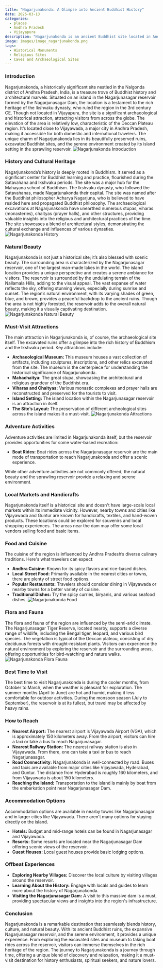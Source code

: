 ```yaml
---
title: "Nagarjunakonda: A Glimpse into Ancient Buddhist History"
date: 2025-03-13
categories:
  - places
  - Andhra Pradesh
  - Vijayapura
description: "Nagarjunakonda is an ancient Buddhist site located in Andhra Pradesh, India. Once an island in the Krishna River, it is renowned for its archaeological significance and contains numerous stupas and monasteries dating back to the 3rd century BCE. The site was part of the ancient Satavahana dynasty and submerged after the construction of the Nagarjuna Sagar Dam."
image: images/image_nagarjunakonda.png
tags: 
  - Historical Monuments
  - Religious Sites
  - Caves and Archaeological Sites
---
```



### **Introduction**

Nagarjunakonda, a historically significant site nestled in the Nalgonda district of Andhra Pradesh, India, is a treasure trove of Buddhist history and architectural marvels. Situated on an island in the Nagarjunasagar reservoir formed by the Nagarjunasagar Dam, the location is a testament to the rich heritage of the Ikshvaku dynasty, who ruled the region in the 3rd century CE. Though not located in Vijayapura, the site is a significant archaeological and historical attraction, attracting visitors from across the globe. The elevation of the area is relatively low, characteristic of the Deccan Plateau region. It’s located close to Vijayawada, a major city in Andhra Pradesh, making it accessible for both domestic and international travelers. The unique charm of Nagarjunakonda lies in its beautifully preserved ruins, excavated Buddhist sites, and the serene environment created by its island setting in the sprawling reservoir. <img src="placeholder_image_nagarjunakonda_introduction.jpg" alt="Nagarjunakonda Introduction">

### **History and Cultural Heritage**

Nagarjunakonda’s history is deeply rooted in Buddhism. It served as a significant center for Buddhist learning and practice, flourished during the Satavahana and Ikshvaku periods. The site was a major hub for the Mahayana school of Buddhism. The Ikshvaku dynasty, who followed the Satavahanas, made Nagarjunakonda their capital. The site was named after the Buddhist philosopher Acharya Nagarjuna, who is believed to have resided here and propagated Buddhist philosophy. The archaeological excavations at Nagarjunakonda have unearthed numerous stupas, viharas (monasteries), chaityas (prayer halls), and other structures, providing valuable insights into the religious and architectural practices of the time. The site showcases a blend of architectural styles, demonstrating the cultural exchange and influences of various dynasties. <img src="placeholder_image_nagarjunakonda_history.jpg" alt="Nagarjunakonda History">

###  **Natural Beauty**

Nagarjunakonda is not just a historical site; it’s also blessed with scenic beauty. The surrounding area is characterized by the Nagarjunasagar reservoir, one of the largest man-made lakes in the world. The island location provides a unique perspective and creates a serene ambiance for visitors. The reservoir is surrounded by the undulating terrain of the Nallamala Hills, adding to the visual appeal. The vast expanse of water reflects the sky, offering stunning views, especially during sunrise and sunset. The region’s natural environment, with its varying shades of green, blue, and brown, provides a peaceful backdrop to the ancient ruins. Though the area is not highly forested, the reservoir adds to the overall natural beauty, making it a visually captivating destination. <img src="placeholder_image_nagarjunakonda_natural_beauty.jpg" alt="Nagarjunakonda Natural Beauty">

### **Must-Visit Attractions**

The main attraction in Nagarjunakonda is, of course, the archaeological site itself. The excavated ruins offer a glimpse into the rich history of Buddhism and the Ikshvaku period. Key attractions include:

*   **Archaeological Museum:** This museum houses a vast collection of artifacts, including sculptures, inscriptions, and other relics excavated from the site. The museum is the centerpiece for understanding the historical significance of Nagarjunakonda.
*   **Mahachaitya:** The great stupa, showcasing the architectural and religious grandeur of the Buddhist era.
*   **Viharas and Chaityas:** Various monastic complexes and prayer halls are reconstructed and preserved for the tourists to visit.
*   **Island Setting:** The island location within the Nagarjunasagar reservoir is an attraction in itself.
*   **The Site’s Layout:** The preservation of different archeological sites across the island makes it a must-visit. <img src="placeholder_image_nagarjunakonda_attractions.jpg" alt="Nagarjunakonda Attractions">

### **Adventure Activities**

Adventure activities are limited in Nagarjunakonda itself, but the reservoir provides opportunities for some water-based recreation:

*   **Boat Rides:** Boat rides across the Nagarjunasagar reservoir are the main mode of transportation to reach Nagarjunakonda and offer a scenic experience.

While other adventure activities are not commonly offered, the natural beauty and the sprawling reservoir provide a relaxing and serene environment.

### **Local Markets and Handicrafts**

Nagarjunakonda itself is a historical site and doesn't have large-scale local markets within its immediate vicinity. However, nearby towns and cities like Vijayawada and Guntur are known for handicrafts, textiles, and hand-woven products. These locations could be explored for souvenirs and local shopping experiences. The areas near the dam may offer some local vendors selling food and basic items.

### **Food and Cuisine**

The cuisine of the region is influenced by Andhra Pradesh’s diverse culinary traditions. Here's what travelers can expect:

*   **Andhra Cuisine:** Known for its spicy flavors and rice-based dishes.
*   **Local Street Food:** Primarily available in the nearest cities or towns, there are plenty of street food options.
*   **Popular Restaurants:** Travelers should consider dining in Vijayawada or nearby towns for a better variety of cuisine.
*   **Traditional Dishes:** Try the spicy curries, biryanis, and various seafood dishes. <img src="placeholder_image_nagarjunakonda_food.jpg" alt="Nagarjunakonda Food">

### **Flora and Fauna**

The flora and fauna of the region are influenced by the semi-arid climate. The Nagarjunasagar Tiger Reserve, located nearby, supports a diverse range of wildlife, including the Bengal tiger, leopard, and various bird species. The vegetation is typical of the Deccan plateau, consisting of dry deciduous forests with drought-resistant plants. Visitors can experience the natural environment by exploring the reservoir and the surrounding areas, offering opportunities for bird-watching and nature walks. <img src="placeholder_image_nagarjunakonda_flora_fauna.jpg" alt="Nagarjunakonda Flora Fauna">

### **Best Time to Visit**

The best time to visit Nagarjunakonda is during the cooler months, from October to March, when the weather is pleasant for exploration. The summer months (April to June) are hot and humid, making it less comfortable for outdoor activities. During the monsoon season (July to September), the reservoir is at its fullest, but travel may be affected by heavy rains.

### **How to Reach**

*   **Nearest Airport:** The nearest airport is Vijayawada Airport (VGA), which is approximately 150 kilometers away. From the airport, visitors can hire a taxi or take a bus to reach Nagarjunasagar.
*   **Nearest Railway Station:** The nearest railway station is also in Vijayawada. From there, one can take a taxi or bus to reach Nagarjunasagar.
*   **Road Connectivity:** Nagarjunakonda is well-connected by road. Buses and taxis are available from major cities like Vijayawada, Hyderabad, and Guntur. The distance from Hyderabad is roughly 160 kilometers, and from Vijayawada is about 150 kilometers.
*   **Reaching the Island:** Transportation to the island is mainly by boat from the embarkation point near Nagarjunasagar Dam.

### **Accommodation Options**

Accommodation options are available in nearby towns like Nagarjunasagar and in larger cities like Vijayawada. There aren't many options for staying directly on the island.

*   **Hotels:** Budget and mid-range hotels can be found in Nagarjunasagar and Vijayawada.
*   **Resorts:** Some resorts are located near the Nagarjunasagar Dam offering scenic views of the reservoir.
*   **Guest Houses:** Local guest houses provide basic lodging options.

### **Offbeat Experiences**

*   **Exploring Nearby Villages:** Discover the local culture by visiting villages around the reservoir.
*   **Learning About the History:** Engage with locals and guides to learn more about the history of Nagarjunakonda.
*   **Visiting the Nagarjunasagar Dam:** A visit to this massive dam is a must, providing spectacular views and insights into the region's infrastructure.

### **Conclusion**

Nagarjunakonda is a remarkable destination that seamlessly blends history, culture, and natural beauty. With its ancient Buddhist ruins, the expansive Nagarjunasagar reservoir, and the serene environment, it provides a unique experience. From exploring the excavated sites and museum to taking boat rides across the reservoir, visitors can immerse themselves in the rich heritage of the region. The journey to Nagarjunakonda is a journey through time, offering a unique blend of discovery and relaxation, making it a must-visit destination for history enthusiasts, spiritual seekers, and nature lovers.


